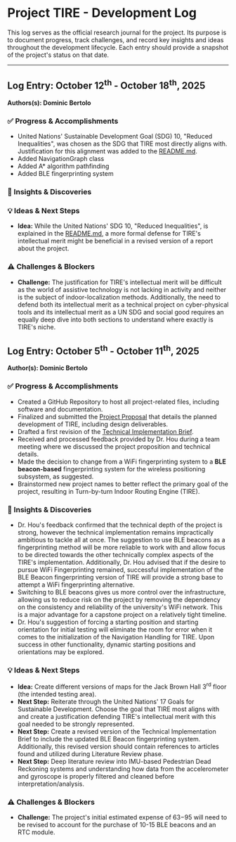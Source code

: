 # Project TIRE - Development Log

This log serves as the official research journal for the project. Its purpose is to document progress, track challenges, and record key insights and ideas throughout the development lifecycle. Each entry should provide a snapshot of the project's status on that date.

---

## Log Entry: October 12<sup>th</sup> - October 18<sup>th</sup>, 2025

**Authors(s): Dominic Bertolo**

### ✅ Progress & Accomplishments
- United Nations' Sustainable Development Goal (SDG) 10, "Reduced Inequalities", was chosen as the SDG that TIRE most directly aligns with. Justification for this alignment was added to the [README.md](/README.md#2-the-solution).
- Added NavigationGraph class
- Added A* algorithm pathfinding
- Added BLE fingerprinting system

### 🤔 Insights & Discoveries

### 💡 Ideas & Next Steps
- **Idea:** While the United Nations' SDG 10, "Reduced Inequalities", is explained in the [README.md](/README.md#2-the-solution), a more formal defense for TIRE's intellectual merit might be beneficial in a revised version of a report about the project.

### ⚠️ Challenges & Blockers
- **Challenge:** The justification for TIRE's intellectual merit will be difficult as the world of assistive technology is not lacking in activity and neither is the subject of indoor-localization methods. Additionally, the need to defend both its intellectual merit as a technical project on cyber-physical tools and its intellectual merit as a UN SDG and social good requires an equally deep dive into both sections to understand where exactly is TIRE's niche.

## Log Entry: October 5<sup>th</sup> - October 11<sup>th</sup>, 2025

**Author(s): Dominic Bertolo**

### ✅ Progress & Accomplishments
- Created a GitHub Repository to host all project-related files, including software and documentation.
- Finalized and submitted the [Project Proposal](/documents/project-proposal/Project_Proposal.pdf) that details the planned development of TIRE, including design deliverables.
- Drafted a first revision of the [Technical Implementation Brief](/documents/technical-brief/Technical_Brief.pdf).
- Received and processed feedback provided by Dr. Hou during a team meeting where we discussed the project proposition and technical details.
- Made the decision to change from a WiFi fingerprinting system to a **BLE beacon-based** fingerprinting system for the wireless positioning subsystem, as suggested.
- Brainstormed new project names to better reflect the primary goal of the project, resulting in Turn-by-turn Indoor Routing Engine (TIRE).

### 🤔 Insights & Discoveries
- Dr. Hou's feedback confirmed that the technical depth of the project is strong, however the technical implementation remains impractically ambitious to tackle all at once. The suggestion to use BLE beacons as a fingerprinting method will be more reliable to work with and allow focus to be directed towards the other technically complex aspects of the TIRE's implementation. Additionally, Dr. Hou advised that if the desire to pursue WiFi Fingerprinting remained, successful implementation of the BLE Beacon fingerprinting version of TIRE will provide a strong base to attempt a WiFi fingerprinting alternative.
- Switching to BLE beacons gives us more control over the infrastructure, allowing us to reduce risk on the project by removing the dependency on the consistency and reliability of the university's WiFi network. This is a major advantage for a capstone project on a relatively tight timeline.
- Dr. Hou's suggestion of forcing a starting position and starting orientation for initial testing will eliminate the room for error when it comes to the initialization of the Navigation Handling for TIRE. Upon success in other functionality, dynamic starting positions and orientations may be explored.

### 💡 Ideas & Next Steps
- **Idea:** Create different versions of maps for the Jack Brown Hall 3<sup>rd</sup> floor (the intended testing area).
- **Next Step:** Reiterate through the United Nations' 17 Goals for Sustainable Development. Choose the goal that TIRE most aligns with and create a justification defending TIRE's intellectual merit with this goal needed to be strongly represented.
- **Next Step:** Create a revised version of the Technical Implementation Brief to include the updated BLE Beacon fingerprinting system. Additionally, this revised version should contain references to articles found and utilized during Literature Review phase.
- **Next Step:** Deep literature review into IMU-based Pedestrian Dead Reckoning systems and understanding how data from the accelerometer and gyroscope is properly filtered and cleaned before interpretation/analysis.

### ⚠️ Challenges & Blockers
- **Challenge:** The project's initial estimated expense of $63-$95 will need to be revised to account for the purchase of 10-15 BLE beacons and an RTC module.